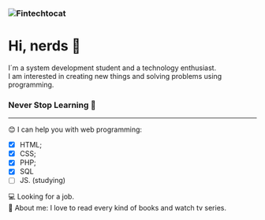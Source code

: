 ### ![Fintechtocat](https://user-images.githubusercontent.com/79018014/110255334-e4b48580-7f71-11eb-82c4-6348e5b8cee1.png)

# Hi, nerds 🖖

I´m a system development student and a technology enthusiast. </br>
I am interested in creating new things and solving problems using programming. </br>

### Never Stop Learning 🚀
***

😊   I can help you with web programming: </br>
- [x] HTML; </br>
- [x] CSS; </br>
- [x] PHP; </br>
- [x] SQL </br>
- [ ] JS. (studying) </br> 

💻   Looking for a job. </br>
👧   About me: I love to read every kind of books and watch tv series.

